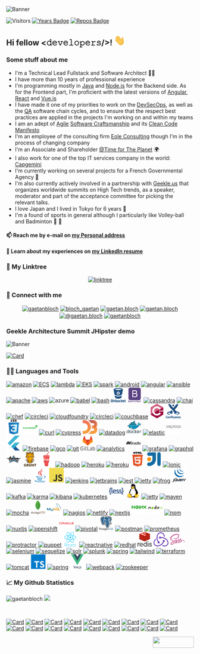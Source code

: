 ![Banner](https://i.imgur.com/XZQZcuv.png)

![Visitors](https://visitor-badge.glitch.me/badge?page_id=gaetanbloch.gaetanbloch)
[![Years Badge](https://badges.pufler.dev/years/gaetanbloch)](https://badges.pufler.dev)
[![Repos Badge](https://badges.pufler.dev/repos/gaetanbloch)](https://badges.pufler.dev)


## Hi fellow <𝚍𝚎𝚟𝚎𝚕𝚘𝚙𝚎𝚛𝚜/>! <img src="https://github.com/ABSphreak/ABSphreak/blob/master/gifs/Hi.gif" width="30px"></h2>

### Some stuff about me

- I'm a Technical Lead Fullstack and Software Architect 👨‍💻 
- I have more than 10 years of professional experience
- I'm programming mostly in <a href="https://www.java.com" target="_blank">Java</a> and <a href="https://nodejs.org" target="_blank">Node.js</a> for the Backend side. As for the Frontend part, I'm proficient with the latest versions of <a href="https://angular.io">Angular</a>, <a href="https://reactjs.org/" target="_blank">React</a> and <a href="https://vuejs.org/" target="_blank">Vue.js</a> 
- I have made it one of my priorities to work on the [DevSecOps](https://www.redhat.com/en/topics/devops/what-is-devsecops), as well as the [QA](https://en.wikipedia.org/wiki/Quality_assurance) software chain cycles, and to ensure that the respect best practices are applied in the projects I'm working on and within my teams
- I am an adept of [Agile](https://en.wikipedia.org/wiki/Agile_software_development) [Software Craftsmanship](https://en.wikipedia.org/wiki/Software_craftsmanship) and its [Clean Code Manifesto](https://manifesto.softwarecraftsmanship.org/)
- I'm an employee of the consulting firm <a href="https://www.eole-consulting.fr/" target="blank">Eole Consulting</a> though I'm in the process of changing company
- I'm an Associate and Shareholder <a href="https://www.time-planet.com/en">@Time for The Planet</a> 🌍
- I also work for one of the top IT services company in the world: <a href="https://www.sogeti.com/" target="blank">Capgemini</a>
- I'm currently working on several projects for a French Governmental Agency 🏢
- I'm also currently actively involved in a partnership with <a href="https://wwww.geekle.us">Geekle.us</a> that organizes worldwide summits on High Tech trends, as a speaker, moderator and part of the acceptance committee for picking the relevant talks.
- I love Japan and I lived in Tokyo for 6 years 🗼
- I'm a found of sports in general although I particularly like Volley-ball and Badminton 🏐  🏸

#### 📫  Reach me by e-mail on **[my Personal address](mailto:gaetan.bloch@gbloch.io)**
#### 📄  Learn about my experiences on **[my LinkedIn resume](https://www.linkedin.com/in/gaetanbloch)**

### 🌱  My Linktree
 <p align="center"><a href="https://linktr.ee/gbloch" target="_blank"><img src="https://i.imgur.com/jsTidLM.png" alt="linktree" width="150" height="150"/></a></p>

### 🔗  Connect with me
<p align="center" >
   <a href="https://linkedin.com/in/gaetanbloch" target="blank"><img align="center" src="https://cdn.jsdelivr.net/npm/simple-icons@3.0.1/icons/linkedin.svg" alt="gaetanbloch" height="30" width="40" /></a>
   <a href="https://twitter.com/bloch_gaetan" target="blank"><img align="center" src="https://cdn.jsdelivr.net/npm/simple-icons@3.0.1/icons/twitter.svg" alt="bloch_gaetan" height="30" width="40" /></a>
   <a href="https://instagram.com/gaetan.bloch" target="blank"><img align="center" src="https://cdn.jsdelivr.net/npm/simple-icons@3.0.1/icons/instagram.svg" alt="gaetan.bloch" height="30" width="40" /></a>
   <a href="https://fb.com/gaetan.bloch" target="blank"><img align="center" src="https://cdn.jsdelivr.net/npm/simple-icons@3.0.1/icons/facebook.svg" alt="gaetan.bloch" height="30" width="40" /></a>
   <a href="https://medium.com/@gaetan.bloch" target="blank"><img align="center" src="https://cdn.jsdelivr.net/npm/simple-icons@3.0.1/icons/medium.svg" alt="@gaetan.bloch" height="30" width="40" /></a>
  <a href="https://dev.to/gaetanbloch" target="blank"><img align="center" src="https://cdn.jsdelivr.net/npm/simple-icons@3.0.1/icons/dev-dot-to.svg" alt="gaetanbloch" height="30" width="40" /></a>
</p>

### Geekle Architecture Summit JHipster demo

![Banner](https://i.ibb.co/3CqppQP/Frame-87.png)

 [![Card](https://github-readme-stats.vercel.app/api/pin/?username=gaetanbloch&repo=jhipster-geekle-demo)](https://github.com/gaetanBloch/jhipster-geekle-demo)



### 👨‍💻  Languages and Tools
<p align="left"> 
    <a href="https://www.amazon.com/" target="_blank"><img src="https://www.vectorlogo.zone/logos/amazon/amazon-icon.svg" alt="amazon" width="40" height="40"/></a> 
   <a href="https://aws.amazon.com/ecs/" target="_blank"><img src="https://www.vectorlogo.zone/logos/amazon_ecs/amazon_ecs-icon.svg" alt="ECS" width="40" height="40"/></a> 
   <a href="https://aws.amazon.com/lambda/" target="_blank"><img src="https://www.vectorlogo.zone/logos/amazon_awslambda/amazon_awslambda-icon.svg" alt="lambda" width="40" height="40"/></a> 
   <a href="https://aws.amazon.com/eks/" target="_blank"><img src="https://www.vectorlogo.zone/logos/amazon_eks/amazon_eks-icon.svg" alt="EKS" width="40" height="40"/></a> 
   <a href="https://spark.apache.org/" target="_blank"><img src="https://www.vectorlogo.zone/logos/apache_spark/apache_spark-icon.svg" alt="spark" width="40" height="40"/></a>
   <a href="https://developer.android.com" target="blank"><img src="https://www.vectorlogo.zone/logos/android/android-icon.svg" alt="android" width="40" height="40"/></a>
  <a href="https://angular.io" target="_blank"><img src="https://www.vectorlogo.zone/logos/angular/angular-icon.svg" alt="angular" width="40" height="40"/></a>
   <a href="https://www.ansible.com/" target="_blank"><img src="https://www.vectorlogo.zone/logos/ansible/ansible-icon.svg" alt="ansible" width="40" height="40"/></a>
   <a href="https://httpd.apache.org/"><img src="https://www.vectorlogo.zone/logos/apache/apache-icon.svg" alt="apache" width="40" height="40"/></a>
  <a href="https://aws.amazon.com" target="_blank"><img src="https://www.vectorlogo.zone/logos/apache_spark/apache_spark-icon.svg" alt="aws" width="40" height="40"/></a>
  <a href="https://azure.microsoft.com/en-in/" target="_blank" style="text-decoration:none"><img src="https://www.vectorlogo.zone/logos/microsoft_azure/microsoft_azure-icon.svg" alt="azure" width="40" height="40"/></a> 
  <a href="https://babeljs.io/" target="_blank"><img src="https://www.vectorlogo.zone/logos/babeljs/babeljs-icon.svg" alt="babel" width="40" height="40"/></a>
  <a href="https://www.gnu.org/software/bash/" target="_blank"><img src="https://www.vectorlogo.zone/logos/gnu_bash/gnu_bash-icon.svg" alt="bash" width="40" height="40"/></a>
   <a href="https://bitbucket.org/product" target="_blank"><img src="https://raw.githubusercontent.com/devicons/devicon/master/icons/bitbucket/bitbucket-original-wordmark.svg" alt="bootstrap" width="40" height="40"/></a> 
  <a href="https://getbootstrap.com" target="_blank"><img src="https://raw.githubusercontent.com/devicons/devicon/master/icons/bootstrap/bootstrap-plain-wordmark.svg" alt="bootstrap" width="40" height="40"/></a> 
  <a href="https://cassandra.apache.org/" target="_blank"><img src="https://www.vectorlogo.zone/logos/apache_cassandra/apache_cassandra-icon.svg" alt="cassandra" width="40" height="40"/></a> 
   <a href="https://www.chaijs.com/" target="_blank"><img src="https://www.vectorlogo.zone/logos/chaijs/chaijs-icon.svg" alt="chai" width="40" height="40"/></a>
    <a href="https://www.chef.io/" target="_blank"><img src="https://www.vectorlogo.zone/logos/chefio/chefio-icon.svg" alt="chef" width="40" height="40"/></a>
  <a href="https://circleci.com" target="_blank"><img src="https://www.vectorlogo.zone/logos/circleci/circleci-icon.svg" alt="circleci" width="40" height="40"/></a> 
   <a href="https://www.cloudfoundry.org/" target="_blank"><img src="https://www.vectorlogo.zone/logos/cloudfoundry/cloudfoundry-icon.svg" alt="cloudfoundry" width="40" height="40"/></a> 
   <a href="https://concourse-ci.org/" target="_blank"><img src="https://www.vectorlogo.zone/logos/concourse-ci/concourse-ci-icon.svg" alt="circleci" width="40" height="40"/></a> 
   <a href="https://www.couchbase.com/" target="_blank"><img src="https://www.vectorlogo.zone/logos/couchbase/couchbase-icon.svg" alt="couchbase" width="40" height="40"/></a> 
     <a href="https://www.cplusplus.com/" target="_blank"><img src="https://raw.githubusercontent.com/devicons/devicon/master/icons/cplusplus/cplusplus-original.svg" alt="cplusplus" width="40" height="40"/></a>
      <a href="https://www.atlassian.com/software/confluence" target="_blank"><img src="https://raw.githubusercontent.com/devicons/devicon/master/icons/confluence/confluence-original-wordmark.svg" alt="confluence" width="40" height="40"/></a>
   <a href="https://www.w3schools.com/css/" target="_blank"><img src="https://raw.githubusercontent.com/devicons/devicon/master/icons/css3/css3-original-wordmark.svg" alt="css3" width="40" height="40"/></a> 
     <a href="https://cucumber.io/" target="_blank"><img src="https://raw.githubusercontent.com/devicons/devicon/master/icons/cucumber/cucumber-plain-wordmark.svg" alt="cucumber" width="40" height="40"/></a>
    <a href="https://curl.se/" target="_blank"><img src="https://www.vectorlogo.zone/logos/curl_haxx/curl_haxx-ar21.svg" alt="curl" width="40" height="40"/></a> 
  <a href="https://www.cypress.io" target="_blank"><img src="https://raw.githubusercontent.com/simple-icons/simple-icons/6e46ec1fc23b60c8fd0d2f2ff46db82e16dbd75f/icons/cypress.svg" alt="cypress" width="40" height="40"/></a>
  <a href="https://d3js.org/" target="_blank"><img src="https://raw.githubusercontent.com/devicons/devicon/master/icons/d3js/d3js-original.svg" alt="d3js" width="40" height="40"/></a> 
    <a href="https://www.datadoghq.com/" target="_blank"><img src="https://www.vectorlogo.zone/logos/datadoghq/datadoghq-icon.svg" alt="datadog" width="40" height="40"/></a> 
  <a href="https://www.docker.com/" target="_blank"><img src="https://raw.githubusercontent.com/devicons/devicon/master/icons/docker/docker-original-wordmark.svg" alt="docker" width="40" height="40"/></a> 
    <a href="https://www.elastic.co/" target="_blank"><img src="https://www.vectorlogo.zone/logos/elastic/elastic-icon.svg" alt="elastic" width="40" height="40"/></a> 
  <a href="https://expressjs.com" target="_blank"><img src="https://raw.githubusercontent.com/devicons/devicon/master/icons/express/express-original-wordmark.svg" alt="express" width="40" height="40"/></a> 
   <a href="https://flutter.dev/" target="_blank"><img src="https://raw.githubusercontent.com/devicons/devicon/master/icons/flutter/flutter-original.svg" alt="flutter" width="40" height="40"/></a> 
  <a href="https://firebase.google.com/" target="_blank"><img src="https://www.vectorlogo.zone/logos/firebase/firebase-icon.svg" alt="firebase" width="40" height="40"/></a>     <a href="https://cloud.google.com" target="_blank"><img src="https://www.vectorlogo.zone/logos/google_cloud/google_cloud-icon.svg" alt="gcp" width="40" height="40"/></a> 
  <a href="https://git-scm.com/" target="_blank"><img src="https://www.vectorlogo.zone/logos/git-scm/git-scm-icon.svg" alt="git" width="40" height="40"/></a> 
  <a href="https://about.gitlab.com/" target="_blank"><img src="https://raw.githubusercontent.com/devicons/devicon/master/icons/gitlab/gitlab-original-wordmark.svg" alt="gitlab" width="40" height="40"/></a> 
   <a href="https://analytics.google.com/analytics/web/#/" target="_blank"><img src="https://www.vectorlogo.zone/logos/google_analytics/google_analytics-icon.svg" alt="analytics" width="40" height="40"/></a> 
  <a href="https://gradle.org/" target="_blank"><img src="https://raw.githubusercontent.com/devicons/devicon/master/icons/gradle/gradle-plain-wordmark.svg" alt="gradle" width="40" height="40"/></a>
   <a href="https://grafana.com" target="_blank"><img src="https://www.vectorlogo.zone/logos/grafana/grafana-icon.svg" alt="grafana" width="40" height="40"/></a>
  <a href="https://graphql.org" target="_blank"><img src="https://www.vectorlogo.zone/logos/graphql/graphql-icon.svg" alt="graphql" width="40" height="40"/></a> 
   <a href="https://groovy-lang.org/" target="_blank"><img src="https://raw.githubusercontent.com/devicons/devicon/master/icons/groovy/groovy-original.svg" alt="gulp" width="40" height="40"/></a> 
   <a href="https://gruntjs.com/" target="_blank"><img src="https://raw.githubusercontent.com/devicons/devicon/master/icons/grunt/grunt-original-wordmark.svg" alt="grunt" width="40" height="40"/></a> 
  <a href="https://gulpjs.com" target="_blank"><img src="https://raw.githubusercontent.com/devicons/devicon/master/icons/gulp/gulp-plain.svg" alt="gulp" width="40" height="40"/></a> 
  <a href="https://hadoop.apache.org/" target="_blank"><img src="https://www.vectorlogo.zone/logos/apache_hadoop/apache_hadoop-icon.svg" alt="hadoop" width="40" height="40"/></a> 
  <a href="https://heroku.com" target="_blank"><img src="https://www.vectorlogo.zone/logos/heroku/heroku-icon.svg" alt="heroku" width="40" height="40"/></a> 
 <a href="https://hibernate.org/" target="_blank"><img src="https://www.vectorlogo.zone/logos/hibernate/hibernate-icon.svg" alt="heroku" width="40" height="40"/></a> 
  <a href="https://www.w3.org/html/" target="_blank"><img src="https://raw.githubusercontent.com/devicons/devicon/master/icons/html5/html5-original-wordmark.svg" alt="html5" width="40" height="40"/></a> 
   <a href="https://www.jetbrains.com/idea/" target="_blank"><img src="https://raw.githubusercontent.com/devicons/devicon/master/icons/intellij/intellij-original.svg" alt="intellij" width="40" height="40"/></a> 
  <a href="https://ionicframework.com" target="_blank"><img src="https://upload.wikimedia.org/wikipedia/commons/d/d1/Ionic_Logo.svg" alt="ionic" width="40" height="40"/></a> <a href="https://jasmine.github.io/" target="_blank"><img src="https://www.vectorlogo.zone/logos/jasmine/jasmine-icon.svg" alt="jasmine" width="40" height="40"/></a>
  <a href="https://www.java.com" target="_blank"><img src="https://raw.githubusercontent.com/devicons/devicon/master/icons/java/java-original.svg" alt="java" width="40" height="40"/></a> 
  <a href="https://developer.mozilla.org/en-US/docs/Web/JavaScript" target="_blank"><img src="https://raw.githubusercontent.com/devicons/devicon/master/icons/javascript/javascript-original.svg" alt="javascript" width="40" height="40"/></a> 
  <a href="https://www.jenkins.io" target="_blank"><img src="https://www.vectorlogo.zone/logos/jenkins/jenkins-icon.svg" alt="jenkins" width="40" height="40"/></a>
   <a href="https://www.jetbrains.com/" target="_blank"><img src="https://www.vectorlogo.zone/logos/jetbrains/jetbrains-icon.svg" alt="jetbrains" width="40" height="40"/></a>
  <a href="https://jestjs.io" target="_blank"><img src="https://www.vectorlogo.zone/logos/jestjsio/jestjsio-icon.svg" alt="jest" width="40" height="40"/></a>
   <a href="https://www.eclipse.org/jetty/" target="_blank"><img src="https://www.vectorlogo.zone/logos/eclipse_jetty/eclipse_jetty-icon.svg" alt="jetty" width="40" height="40"/></a>
    <a href="https://jfrog.com/" target="_blank"><img src="https://www.vectorlogo.zone/logos/jfrog/jfrog-ar21.svg" alt="jfrog" width="40" height="40"/></a>
   <a href="https://jquery.com/" target="_blank"><img src="https://raw.githubusercontent.com/devicons/devicon/master/icons/jquery/jquery-original-wordmark.svg" alt="jquery" width="40" height="40"/></a> 
  <a href="https://kafka.apache.org/" target="_blank"><img src="https://www.vectorlogo.zone/logos/apache_kafka/apache_kafka-icon.svg" alt="kafka" width="40" height="40"/></a> 
  <a href="https://karma-runner.github.io/latest/index.html" target="_blank"><img src="https://raw.githubusercontent.com/detain/svg-logos/780f25886640cef088af994181646db2f6b1a3f8/svg/karma.svg" alt="karma" width="40" height="40"/></a> 
  <a href="https://www.elastic.co/kibana" target="_blank"><img src="https://www.vectorlogo.zone/logos/elasticco_kibana/elasticco_kibana-icon.svg" alt="kibana" width="40" height="40"/></a> 
  <a href="https://kubernetes.io" target="_blank"><img src="https://www.vectorlogo.zone/logos/kubernetes/kubernetes-icon.svg" alt="kubernetes" width="40" height="40"/></a> 
   <a href="http://lesscss.org/" target="_blank"><img src="https://raw.githubusercontent.com/devicons/devicon/master/icons/less/less-plain-wordmark.svg" alt="less" width="40" height="40"/></a>
  <a href="https://www.linux.org/" target="_blank"><img src="https://raw.githubusercontent.com/devicons/devicon/master/icons/linux/linux-original.svg" alt="linux" width="40" height="40"/></a>
    <a href="https://www.elastic.co/logstash" target="_blank"><img src="https://www.vectorlogo.zone/logos/elasticco_logstash/elasticco_logstash-icon.svg" alt="jetty" width="40" height="40"/></a>
    <a href="https://maven.apache.org/" target="_blank"><img src="https://brandeps.com/logo-download/M/Maven-logo-vector-01.svg" alt="maven" width="40" height="40"/></a>
  <a href="https://mochajs.org" target="_blank"><img src="https://www.vectorlogo.zone/logos/mochajs/mochajs-icon.svg" alt="mocha" width="40" height="40"/></a> 
  <a href="https://www.mongodb.com/" target="_blank"><img src="https://raw.githubusercontent.com/devicons/devicon/master/icons/mongodb/mongodb-original-wordmark.svg" alt="mongodb" width="40" height="40"/></a> 
  <a href="https://www.mysql.com/" target="_blank"><img src="https://raw.githubusercontent.com/devicons/devicon/master/icons/mysql/mysql-original-wordmark.svg" alt="mysql" width="40" height="40"/></a> 
     <a href="https://www.nagios.org/" target="_blank"><img src="https://www.vectorlogo.zone/logos/nagios/nagios-icon.svg" alt="nagios" width="40" height="40"/></a>
    <a href="https://www.netlify.com/" target="_blank"><img src="https://www.vectorlogo.zone/logos/netlify/netlify-icon.svg" alt="netlify" width="40" height="40"/></a>
 <a href="https://nextjs.org/" target="_blank"><img src="https://cdn.worldvectorlogo.com/logos/nextjs-3.svg" alt="nextjs" width="40" height="40"/></a> 
 <a href="https://www.nginx.com" target="_blank"><img src="https://raw.githubusercontent.com/devicons/devicon/master/icons/nginx/nginx-original.svg" alt="nginx" width="40" height="40"/></a> 
 <a href="https://nodejs.org" target="_blank"><img src="https://raw.githubusercontent.com/devicons/devicon/master/icons/nodejs/nodejs-original-wordmark.svg" alt="nodejs" width="40" height="40"/></a>
     <a href="https://www.npmjs.com/" target="_blank"><img src="https://www.vectorlogo.zone/logos/npmjs/npmjs-ar21.svg" alt="npm" width="40" height="40"/></a>
  <a href="https://nuxtjs.org/" target="_blank"><img src="https://www.vectorlogo.zone/logos/nuxtjs/nuxtjs-icon.svg" alt="nuxtjs" width="40" height="40"/></a> 
   <a href="https://www.openshift.com/" target="_blank"><img src="https://www.vectorlogo.zone/logos/openshift/openshift-icon.svg" alt="openshift" width="40" height="40"/></a> 
 <a href="https://www.oracle.com/" target="_blank"><img src="https://raw.githubusercontent.com/devicons/devicon/master/icons/oracle/oracle-original.svg" alt="oracle" width="40" height="40"/></a>
    <a href="https://tanzu.vmware.com/" target="_blank"><img src="https://www.vectorlogo.zone/logos/pivotalio/pivotalio-icon.svg" alt="pivotal" width="40" height="40"/></a>
  <a href="https://www.postgresql.org" target="_blank"><img src="https://raw.githubusercontent.com/devicons/devicon/master/icons/postgresql/postgresql-original-wordmark.svg" alt="postgresql" width="40" height="40"/></a> 
  <a href="https://postman.com" target="_blank"><img src="https://www.vectorlogo.zone/logos/getpostman/getpostman-icon.svg" alt="postman" width="40" height="40"/></a>
   <a href="https://prometheus.io/" target="_blank"><img src="https://www.vectorlogo.zone/logos/prometheusio/prometheusio-icon.svg" alt="prometheus" width="40" height="40"/></a>
   <a href="https://www.protractortest.org/#/" target="_blank"><img src="https://www.vectorlogo.zone/logos/protractortest/protractortest-icon.svg" alt="protractor" width="40" height="40"/></a>
    <a href="https://puppet.com/" target="_blank"><img src="https://www.vectorlogo.zone/logos/puppet/puppet-icon.svg" alt="puppet" width="40" height="40"/></a>
  <a href="https://reactjs.org/" target="_blank"><img src="https://raw.githubusercontent.com/devicons/devicon/master/icons/react/react-original-wordmark.svg" alt="react" width="40" height="40"/></a> 
  <a href="https://reactnative.dev/" target="_blank"><img src="https://reactnative.dev/img/header_logo.svg" alt="reactnative" width="40" height="40"/></a>
   <a href="https://www.redhat.com/en" target="_blank"><img src="https://www.vectorlogo.zone/logos/redhat/redhat-icon.svg" alt="redhat" width="40" height="40"/></a> 
  <a href="https://redis.io" target="_blank"><img src="https://raw.githubusercontent.com/devicons/devicon/master/icons/redis/redis-original-wordmark.svg" alt="redis" width="40" height="40"/></a>
  <a href="https://redux.js.org" target="_blank"><img src="https://raw.githubusercontent.com/devicons/devicon/master/icons/redux/redux-original.svg" alt="redux" width="40" height="40"/></a>
  <a href="https://sass-lang.com" target="_blank"><img src="https://raw.githubusercontent.com/devicons/devicon/master/icons/sass/sass-original.svg" alt="sass" width="40" height="40"/></a> 
  <a href="https://www.selenium.dev" target="_blank"><img src="https://raw.githubusercontent.com/detain/svg-logos/780f25886640cef088af994181646db2f6b1a3f8/svg/selenium-logo.svg" alt="selenium" width="40" height="40"/></a> 
   <a href="https://sequelize.org/" target="_blank"><img src="https://www.vectorlogo.zone/logos/sequelizejs/sequelizejs-icon.svg" alt="sequelize" width="40" height="40"/></a> 
  <a href="https://lucene.apache.org/solr/" target="_blank"><img src="https://www.vectorlogo.zone/logos/apache_solr/apache_solr-icon.svg" alt="solr" width="40" height="40"/></a> 
   <a href="https://www.splunk.com/" target="_blank"><img src="https://www.vectorlogo.zone/logos/splunk/splunk-ar21.svg" alt="splunk" width="40" height="40"/></a> 
  <a href="https://spring.io/" target="_blank"><img src="https://www.vectorlogo.zone/logos/springio/springio-icon.svg" alt="spring" width="40" height="40"/></a> 
  <a href="https://tailwindcss.com/" target="_blank"><img src="https://www.vectorlogo.zone/logos/tailwindcss/tailwindcss-icon.svg" alt="tailwind" width="40" height="40"/></a> 
   <a href="https://www.terraform.io/" target="_blank"><img src="https://www.vectorlogo.zone/logos/terraformio/terraformio-icon.svg" alt="terraform" width="40" height="40"/></a> 
    <a href="*https://tomcat.apache.org/" target="_blank"><img src="https://www.vectorlogo.zone/logos/apache_tomcat/apache_tomcat-icon.svg" alt="tomcat" width="40" height="40"/></a> 
  <a href="https://www.typescriptlang.org/" target="_blank"><img src="https://raw.githubusercontent.com/devicons/devicon/master/icons/typescript/typescript-original.svg" alt="typescript" width="40" height="40"/></a> 
   <a href="https://code.visualstudio.com/" target="_blank"><img src="https://www.vectorlogo.zone/logos/visualstudio_code/visualstudio_code-icon.svg" alt="spring" width="40" height="40"/></a> 
  <a href="https://vuejs.org/" target="_blank"><img src="https://raw.githubusercontent.com/devicons/devicon/master/icons/vuejs/vuejs-original-wordmark.svg" alt="vuejs" width="40" height="40"/></a> 
  <a href="https://webpack.js.org" target="_blank"><img src="https://www.vectorlogo.zone/logos/js_webpack/js_webpack-icon.svg" alt="webpack" width="40" height="40"/></a> 
   <a href="https://zookeeper.apache.org/" target="_blank"><img src="https://www.vectorlogo.zone/logos/apache_zookeeper/apache_zookeeper-icon.svg" alt="zookeeper" width="40" height="40"/></a> 
</p>

### 📈  My Github Statistics

<p>
  <img height="180em" src="https://github-readme-stats.vercel.app/api?username=gaetanbloch&show_icons=true&locale=en&hide_border=true" alt="gaetanbloch"/>
  <img height="180em" src="https://github-readme-stats.vercel.app/api/top-langs/?username=gaetanbloch&show_icons=true&hide_border=true&layout=compact&langs_count=8"/> 
<p>
<br>

  [![Card](https://github-readme-stats.vercel.app/api/pin/?username=gaetanbloch&repo=newtest)](https://github.com/gaetanBloch/newtest)
  [![Card](https://github-readme-stats.vercel.app/api/pin/?username=gaetanbloch&repo=nemesis)](https://github.com/gaetanBloch/nemesis)
 [![Card](https://github-readme-stats.vercel.app/api/pin/?username=gaetanbloch&repo=odyssey)](https://github.com/gaetanBloch/odyssey)
  [![Card](https://github-readme-stats.vercel.app/api/pin/?username=gaetanbloch&repo=angular-project)](https://github.com/gaetanBloch/angular-project)
  [![Card](https://github-readme-stats.vercel.app/api/pin/?username=gaetanbloch&repo=sfg-pet-clinic)](https://github.com/gaetanBloch/sfg-pet-clinic)
 [![Card](https://github-readme-stats.vercel.app/api/pin/?username=gaetanbloch&repo=angular-fitness)](https://github.com/gaetanBloch/angular-fitness)
[![Card](https://github-readme-stats.vercel.app/api/pin/?username=gaetanbloch&repo=ecommerce-spring-back)](https://github.com/gaetanBloch/ecommerce-spring-back)
[![Card](https://github-readme-stats.vercel.app/api/pin/?username=gaetanbloch&repo=ecommerce-angular-front)](https://github.com/gaetanBloch/ecommerce-angular-front)
[![Card](https://github-readme-stats.vercel.app/api/pin/?username=gaetanbloch&repo=angular-posts)](https://github.com/gaetanBloch/angular-posts)
[![Card](https://github-readme-stats.vercel.app/api/pin/?username=gaetanbloch&repo=todo-spring-back)](https://github.com/gaetanBloch/todo-spring-back)
 [![Card](https://github-readme-stats.vercel.app/api/pin/?username=gaetanbloch&repo=todo-angular-front)](https://github.com/gaetanBloch/todo-angular-front)
 [![Card](https://github-readme-stats.vercel.app/api/pin/?username=gaetanbloch&repo=spring5-mvc-rest)](https://github.com/gaetanBloch/spring5-mvc-rest)
 [![Card](https://github-readme-stats.vercel.app/api/pin/?username=gaetanbloch&repo=gitignore)](https://github.com/gaetanBloch/gitignore)
 [![Card](https://github-readme-stats.vercel.app/api/pin/?username=gaetanbloch&repo=spring5-recipe-app)](https://github.com/gaetanBloch/spring5-recipe-app)
 [![Card](https://github-readme-stats.vercel.app/api/pin/?username=gaetanbloch&repo=nodejs-shopping)](https://github.com/gaetanBloch/nodejs-shopping)
 [![Card](https://github-readme-stats.vercel.app/api/pin/?username=gaetanbloch&repo=nodejs-posts)](https://github.com/gaetanBloch/nodejs-posts)
 [![Card](https://github-readme-stats.vercel.app/api/pin/?username=gaetanbloch&repo=react-burger)](https://github.com/gaetanBloch/react-burger)
 [![Card](https://github-readme-stats.vercel.app/api/pin/?username=gaetanbloch&repo=simply-devops)](https://github.com/gaetanBloch/simply-devops)
 
 
<!-- Support -->
<a href="https://www.buymeacoffee.com/gbloch"> <img align="right" src="https://cdn.buymeacoffee.com/buttons/v2/default-yellow.png" height="30" width="110"/></a>

